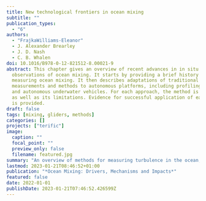 ```yaml
---
title: New technological frontiers in ocean mixing
subtitle: ""
publication_types:
  - "6"
authors:
  - "FrajkaWilliams-Eleanor"
  - J. Alexander Brearley
  - J. D. Nash
  - C. B. Whalen
doi: 10.1016/B978-0-12-821512-8.00021-9
abstract: This chapter gives an overview of recent advances in in situ
  observations of ocean mixing. It starts by providing a brief history of
  measuring ocean mixing. It then describes adaptations of traditional
  measurements and methods to autonomous platforms, including profiling floats
  and autonomous underwater vehicles. For each approach, the method is described
  as well as its limitations. Evidence for successful application of each method
  is provided.
draft: false
tags: [mixing, gliders, methods]
categories: []
projects: ["terific"]
image:
  caption: ""
  focal_point: ""
  preview_only: false
  filename: featured.jpg
summary: "An overview of methods for measuring turbulence in the ocean, including from profiling floats and gliders, microstructure sensors on autonomous vehicles, and micro-temperature on CTD profiles."
lastmod: 2023-01-21T08:46:52+01:00
publication: "*Ocean Mixing: Drivers, Mechanisms and Impacts*"
featured: false
date: 2022-01-01
publishDate: 2023-01-21T07:46:52.426599Z
---
```

